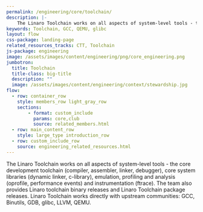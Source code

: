 ```yaml
---
permalink: /engineering/core/toolchain/
description: |-
    The Linaro Toolchain works on all aspects of system-level tools - the core development toolchain (compiler, assembler, linker, debugger), core system libraries (dynamic linker, c-library), emulation, profiling and analysis (oprofile, performance events) and instrumentation (ftrace).
keywords: Toolchain, GCC, QEMU, glibc
layout: flow
css-package: landing-page
related_resources_tracks: CTT, Toolchain
js-package: engineering
image: /assets/images/content/engineering/png/core_engineering.png
jumbotron:
  title: Toolchain
  title-class: big-title
  description: ""
  image: /assets/images/content/engineering/context/stewardship.jpg
flow:
  - row: container_row
    style: members_row light_gray_row
    sections:
        - format: custom_include
          params: core,club
          source: related_members.html
  - row: main_content_row
    style: large_type introduction_row
  - row: custom_include_row
    source: engineering_related_resources.html
---
```

The Linaro Toolchain works on all aspects of system-level tools - the core development toolchain (compiler, assembler, linker, debugger), core system libraries (dynamic linker, c-library), emulation, profiling and analysis (oprofile, performance events) and instrumentation (ftrace). The team also provides Linaro toolchain binary releases and Linaro Toolchain package releases. Linaro Toolchain works directly with upstream communities: GCC, Binutils, GDB, glibc, LLVM, QEMU.
